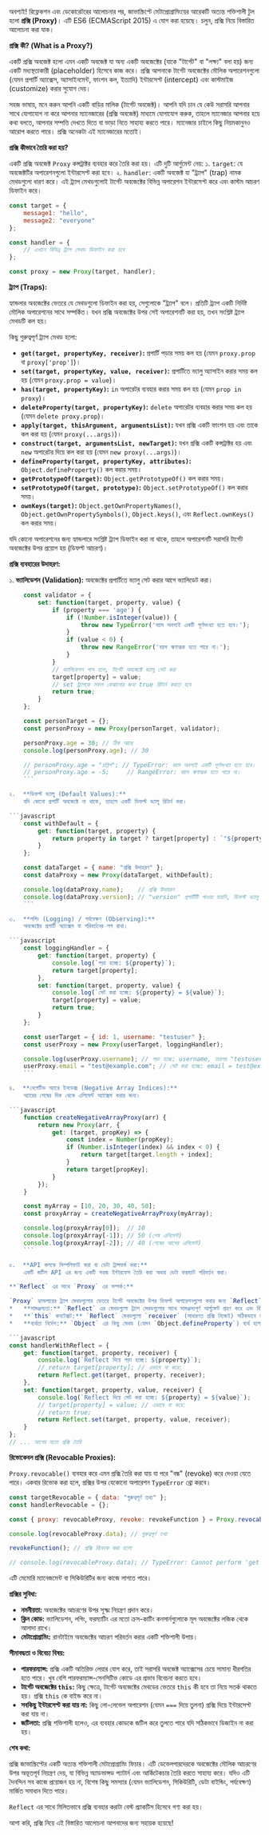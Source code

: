 
অবশ্যই! রিফ্লেকশন এবং ডেকোরেটরের আলোচনার পর, জাভাস্ক্রিপ্টে মেটাপ্রোগ্রামিংয়ের আরেকটি অত্যন্ত শক্তিশালী টুল হলো **প্রক্সি (Proxy)**। এটি ES6 (ECMAScript 2015) এ যোগ করা হয়েছে। চলুন, প্রক্সি নিয়ে বিস্তারিত আলোচনা করা যাক।

**প্রক্সি কী? (What is a Proxy?)**

একটি প্রক্সি অবজেক্ট হলো এমন একটি অবজেক্ট যা অন্য একটি অবজেক্টের (যাকে "টার্গেট" বা "লক্ষ্য" বলা হয়) জন্য একটি মধ্যস্থতাকারী (placeholder) হিসেবে কাজ করে। প্রক্সি আপনাকে টার্গেট অবজেক্টের মৌলিক অপারেশনগুলো (যেমন প্রপার্টি অ্যাক্সেস, অ্যাসাইনমেন্ট, ফাংশন কল, ইত্যাদি) ইন্টারসেপ্ট (intercept) এবং কাস্টমাইজ (customize) করার সুযোগ দেয়।

সহজ ভাষায়, মনে করুন আপনি একটি বাড়ির মালিক (টার্গেট অবজেক্ট)। আপনি যদি চান যে কেউ সরাসরি আপনার সাথে যোগাযোগ না করে আপনার ম্যানেজারের (প্রক্সি অবজেক্ট) মাধ্যমে যোগাযোগ করুক, তাহলে ম্যানেজার আপনার হয়ে কথা বলতে, আপনার সম্পত্তি দেখতে দিতে বা ভাড়া নিতে সাহায্য করতে পারে। ম্যানেজার চাইলে কিছু নিয়মকানুনও আরোপ করতে পারে। প্রক্সি অনেকটা এই ম্যানেজারের মতোই।

**প্রক্সি কীভাবে তৈরি করা হয়?**

একটি প্রক্সি অবজেক্ট `Proxy` কন্সট্রাক্টর ব্যবহার করে তৈরি করা হয়। এটি দুটি আর্গুমেন্ট নেয়:
১.  `target`: যে অবজেক্টটির অপারেশনগুলো ইন্টারসেপ্ট করা হবে।
২.  `handler`: একটি অবজেক্ট যা "ট্র্যাপ" (trap) নামক মেথডগুলো ধারণ করে। এই ট্র্যাপ মেথডগুলোই টার্গেট অবজেক্টের বিভিন্ন অপারেশন ইন্টারসেপ্ট করে এবং কাস্টম আচরণ ডিফাইন করে।

```javascript
const target = {
    message1: "hello",
    message2: "everyone"
};

const handler = {
    // এখানে বিভিন্ন ট্র্যাপ মেথড ডিফাইন করা হবে
};

const proxy = new Proxy(target, handler);
```

**ট্র্যাপ (Traps):**

হ্যান্ডলার অবজেক্টের ভেতরে যে মেথডগুলো ডিফাইন করা হয়, সেগুলোকে "ট্র্যাপ" বলে। প্রতিটি ট্র্যাপ একটি নির্দিষ্ট মৌলিক অপারেশনের সাথে সম্পর্কিত। যখন প্রক্সি অবজেক্টের উপর সেই অপারেশনটি করা হয়, তখন সংশ্লিষ্ট ট্র্যাপ মেথডটি কল হয়।

কিছু গুরুত্বপূর্ণ ট্র্যাপ মেথড হলো:

*   **`get(target, propertyKey, receiver)`:** প্রপার্টি পড়ার সময় কল হয় (যেমন `proxy.prop` বা `proxy['prop']`)।
*   **`set(target, propertyKey, value, receiver)`:** প্রপার্টিতে ভ্যালু অ্যাসাইন করার সময় কল হয় (যেমন `proxy.prop = value`)।
*   **`has(target, propertyKey)`:** `in` অপারেটর ব্যবহার করার সময় কল হয় (যেমন `prop in proxy`)।
*   **`deleteProperty(target, propertyKey)`:** `delete` অপারেটর ব্যবহার করার সময় কল হয় (যেমন `delete proxy.prop`)।
*   **`apply(target, thisArgument, argumentsList)`:** যখন প্রক্সি একটি ফাংশন হয় এবং তাকে কল করা হয় (যেমন `proxy(...args)`)।
*   **`construct(target, argumentsList, newTarget)`:** যখন প্রক্সি একটি কন্সট্রাক্টর হয় এবং `new` অপারেটর দিয়ে কল করা হয় (যেমন `new proxy(...args)`)।
*   **`defineProperty(target, propertyKey, attributes)`:** `Object.defineProperty()` কল করার সময়।
*   **`getPrototypeOf(target)`:** `Object.getPrototypeOf()` কল করার সময়।
*   **`setPrototypeOf(target, prototype)`:** `Object.setPrototypeOf()` কল করার সময়।
*   **`ownKeys(target)`:** `Object.getOwnPropertyNames()`, `Object.getOwnPropertySymbols()`, `Object.keys()`, এবং `Reflect.ownKeys()` কল করার সময়।

যদি কোনো অপারেশনের জন্য হ্যান্ডলারে সংশ্লিষ্ট ট্র্যাপ ডিফাইন করা না থাকে, তাহলে অপারেশনটি সরাসরি টার্গেট অবজেক্টের উপর প্রয়োগ হয় (ডিফল্ট আচরণ)।

**প্রক্সি ব্যবহারের উদাহরণ:**

১.  **ভ্যালিডেশন (Validation):**
    অবজেক্টের প্রপার্টিতে ভ্যালু সেট করার আগে ভ্যালিডেট করা।

```javascript
    const validator = {
        set: function(target, property, value) {
            if (property === 'age') {
                if (!Number.isInteger(value)) {
                    throw new TypeError('বয়স অবশ্যই একটি পূর্ণসংখ্যা হতে হবে।');
                }
                if (value < 0) {
                    throw new RangeError('বয়স ঋণাত্মক হতে পারে না।');
                }
            }
            // ভ্যালিডেশন পাস হলে, টার্গেট অবজেক্টে ভ্যালু সেট করা
            target[property] = value;
            // set ট্র্যাপকে সফল বোঝানোর জন্য true রিটার্ন করতে হবে
            return true;
        }
    };

    const personTarget = {};
    const personProxy = new Proxy(personTarget, validator);

    personProxy.age = 30; // ঠিক আছে
    console.log(personProxy.age); // 30

    // personProxy.age = "চল্লিশ"; // TypeError: বয়স অবশ্যই একটি পূর্ণসংখ্যা হতে হবে।
    // personProxy.age = -5;     // RangeError: বয়স ঋণাত্মক হতে পারে না।
    ```

২.  **ডিফল্ট ভ্যালু (Default Values):**
    যদি কোনো প্রপার্টি অবজেক্টে না থাকে, তাহলে একটি ডিফল্ট ভ্যালু রিটার্ন করা।

```javascript
    const withDefault = {
        get: function(target, property) {
            return property in target ? target[property] : `"${property}" প্রপার্টিটি পাওয়া যায়নি, ডিফল্ট ভ্যালু দেখানো হচ্ছে।`;
        }
    };

    const dataTarget = { name: "প্রক্সি উদাহরণ" };
    const dataProxy = new Proxy(dataTarget, withDefault);

    console.log(dataProxy.name);    // প্রক্সি উদাহরণ
    console.log(dataProxy.version); // "version" প্রপার্টিটি পাওয়া যায়নি, ডিফল্ট ভ্যালু দেখানো হচ্ছে।
    ```

৩.  **লগিং (Logging) / পর্যবেক্ষণ (Observing):**
    অবজেক্টের প্রপার্টি অ্যাক্সেস বা পরিবর্তনের লগ রাখা।

```javascript
    const loggingHandler = {
        get: function(target, property) {
            console.log(`পড়া হচ্ছে: ${property}`);
            return target[property];
        },
        set: function(target, property, value) {
            console.log(`সেট করা হচ্ছে: ${property} = ${value}`);
            target[property] = value;
            return true;
        }
    };

    const userTarget = { id: 1, username: "testuser" };
    const userProxy = new Proxy(userTarget, loggingHandler);

    console.log(userProxy.username); // পড়া হচ্ছে: username, তারপর "testuser" প্রিন্ট হবে
    userProxy.email = "test@example.com"; // সেট করা হচ্ছে: email = test@example.com
    ```

৪.  **নেগেটিভ অ্যারে ইনডেক্স (Negative Array Indices):**
    অ্যারের শেষের দিক থেকে এলিমেন্ট অ্যাক্সেস করার জন্য।

```javascript
    function createNegativeArrayProxy(arr) {
        return new Proxy(arr, {
            get: (target, propKey) => {
                const index = Number(propKey);
                if (Number.isInteger(index) && index < 0) {
                    return target[target.length + index];
                }
                return target[propKey];
            }
        });
    }

    const myArray = [10, 20, 30, 40, 50];
    const proxyArray = createNegativeArrayProxy(myArray);

    console.log(proxyArray[0]);  // 10
    console.log(proxyArray[-1]); // 50 (শেষ এলিমেন্ট)
    console.log(proxyArray[-2]); // 40 (শেষের আগের এলিমেন্ট)
    ```

৫.  **API কলকে সিম্পলিফাই করা বা ডেটা ট্রান্সফর্ম করা:**
    একটি জটিল API এর জন্য একটি সহজ ইন্টারফেস তৈরি করা অথবা ডেটা ফরম্যাট পরিবর্তন করা।

**`Reflect` এর সাথে `Proxy` এর সম্পর্ক:**

`Proxy` হ্যান্ডলারের ট্র্যাপ মেথডগুলোর ভেতরে টার্গেট অবজেক্টের উপর ডিফল্ট অপারেশনগুলো করার জন্য `Reflect` API এর মেথডগুলো ব্যবহার করাটা খুবই ভালো অভ্যাস। এর কারণ:
*   **সামঞ্জস্যতা:** `Reflect` এর মেথডগুলো ট্র্যাপ মেথডগুলোর সাথে সামঞ্জস্যপূর্ণ আর্গুমেন্ট গ্রহণ করে এবং রিটার্ন ভ্যালু দেয়।
*   **`this` কনটেক্সট:** `Reflect` মেথডগুলো `receiver` (সাধারণত প্রক্সি নিজেই) সঠিকভাবে হ্যান্ডেল করে, যা getter/setter বা ইনহেরিটেন্সের ক্ষেত্রে গুরুত্বপূর্ণ।
*   **ব্যর্থতা নির্দেশ:** `Object` এর কিছু মেথড (যেমন `Object.defineProperty`) ব্যর্থ হলে এরর থ্রো করে, কিন্তু সংশ্লিষ্ট `Reflect` মেথড (যেমন `Reflect.defineProperty`) `false` রিটার্ন করে, যা ট্র্যাপের ভেতর থেকে হ্যান্ডেল করা সহজ।

```javascript
const handlerWithReflect = {
    get: function(target, property, receiver) {
        console.log(`Reflect দিয়ে পড়া হচ্ছে: ${property}`);
        // return target[property]; // এভাবে না করে:
        return Reflect.get(target, property, receiver);
    },
    set: function(target, property, value, receiver) {
        console.log(`Reflect দিয়ে সেট করা হচ্ছে: ${property} = ${value}`);
        // target[property] = value; // এভাবে না করে:
        // return true;
        return Reflect.set(target, property, value, receiver);
    }
};
// ... আগের মতো প্রক্সি তৈরি
```

**রিভোকেবল প্রক্সি (Revocable Proxies):**

`Proxy.revocable()` ব্যবহার করে এমন প্রক্সি তৈরি করা যায় যা পরে "বন্ধ" (revoke) করে দেওয়া যেতে পারে। একবার রিভোক করা হলে, প্রক্সির উপর যেকোনো অপারেশন `TypeError` থ্রো করবে।

```javascript
const targetRevocable = { data: "গুরুত্বপূর্ণ তথ্য" };
const handlerRevocable = {};

const { proxy: revocableProxy, revoke: revokeFunction } = Proxy.revocable(targetRevocable, handlerRevocable);

console.log(revocableProxy.data); // গুরুত্বপূর্ণ তথ্য

revokeFunction(); // প্রক্সি রিভোক করা হলো

// console.log(revocableProxy.data); // TypeError: Cannot perform 'get' on a proxy that has been revoked
```
এটি মেমোরি ম্যানেজমেন্ট বা সিকিউরিটির জন্য কাজে লাগতে পারে।

**প্রক্সির সুবিধা:**
*   **নমনীয়তা:** অবজেক্টের আচরণের উপর সূক্ষ্ম নিয়ন্ত্রণ প্রদান করে।
*   **ক্লিন কোড:** ভ্যালিডেশন, লগিং, ফরম্যাটিং এর মতো ক্রস-কাটিং কনসার্নগুলোকে মূল অবজেক্টের লজিক থেকে আলাদা রাখে।
*   **মেটাপ্রোগ্রামিং:** রানটাইমে অবজেক্টের আচরণ পরিবর্তন করার একটি শক্তিশালী উপায়।

**সীমাবদ্ধতা ও বিবেচ্য বিষয়:**
*   **পারফরম্যান্স:** প্রক্সি একটি অতিরিক্ত লেয়ার যোগ করে, তাই সরাসরি অবজেক্ট অ্যাক্সেসের চেয়ে সামান্য ধীরগতির হতে পারে। খুব বেশি পারফরম্যান্স-সেনসিটিভ কোডে এর প্রভাব বিবেচনা করতে হবে।
*   **টার্গেট অবজেক্টের `this`:** কিছু ক্ষেত্রে, টার্গেট অবজেক্টের মেথডের ভেতরে `this` কী হবে তা নিয়ে সতর্ক থাকতে হয়। প্রক্সি `this` কে বাইন্ড করে না।
*   **সবকিছু ইন্টারসেপ্ট করা যায় না:** কিছু লো-লেভেল অপারেশন (যেমন `===` দিয়ে তুলনা) প্রক্সি দিয়ে ইন্টারসেপ্ট করা যায় না।
*   **জটিলতা:** প্রক্সি শক্তিশালী হলেও, এর ব্যবহার কোডকে জটিল করে তুলতে পারে যদি সঠিকভাবে ডিজাইন না করা হয়।

**শেষ কথা:**

প্রক্সি জাভাস্ক্রিপ্টের একটি অত্যন্ত শক্তিশালী মেটাপ্রোগ্রামিং ফিচার। এটি ডেভেলপারদেরকে অবজেক্টের মৌলিক আচরণের উপর অভূতপূর্ব নিয়ন্ত্রণ দেয়, যা বিভিন্ন অ্যাডভান্সড প্যাটার্ন এবং আর্কিটেকচার তৈরি করতে সাহায্য করে। যদিও এটি দৈনন্দিন সব কাজে প্রয়োজন হয় না, বিশেষ কিছু সমস্যার (যেমন ভ্যালিডেশন, সিকিউরিটি, ডেটা বাইন্ডিং, পর্যবেক্ষণ) মার্জিত সমাধান দিতে পারে।

`Reflect` এর সাথে মিলিতভাবে প্রক্সি ব্যবহার করাটা বেস্ট প্র্যাকটিস হিসেবে গণ্য করা হয়।

আশা করি, প্রক্সি নিয়ে এই বিস্তারিত আলোচনা আপনাদের জন্য সহায়ক হয়েছে!